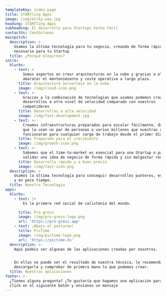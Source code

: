 ```yaml
---
templateKey: index-page
title: STARTling Apps
image: /img/milky-way.jpg
heading: STARTling Apps
subheading: El desarrollo para Startups hecho fácil
contactUs: Contáctanos
mainpitch:
  description: >
    Usamos la última tecnología para tu negocio, creando de forma rápida todo lo
    necesario para tu Startup
  title: ¿Porqué elegirnos?
intro:
  blurbs:
    - text: >
        Somos expertos en crear arquitecturas en la nube y gracias a ello
        abaratar el mantenimiento y coste operativo a largo plazo.
      title: Arquitectura Serverless en la nube
      image: /img/cloud-icon.png
    - text: >-
        Gracias a la combinación de tecnologias que usamos podemos crear
        desarrollos a otro nivel de velocidad comparado con nuestros
        competidores
      title: Desarrollos a alta velocidad
      image: /img/fast-development.jpg
    - text: >-
        Creamos infraestructuras preparadas para escalar fácilmente, da igual
        que la usen un par de personas o varios millones que nuestras apps
        funcionaran para cualquier carga de trabajo desde el primer día
      title: Preparado para el crecimiento
      image: /img/growth-icon.png
    - text: >-
        Sabemos que el time-to-market es esencial para una Startup o para
        validar una idea de negocio de forma rápida y sin malgastar recursos.
      title: Desarrollo rápido y a buen precio
      image: /img/fast-icon.png
  description: >
    Usamos la última tecnología para conseguir desarrollos punteros, escalables
    y en poco tiempo.
  title: Nuestra Tecnologia
apps:
  blurbs:
    - text: |+
        Es la primera red social de calistenia del mundo.

      title: Pro-gress
      image: /img/pro-gress-logo.png
      url: 'https://pro-gress.app'
    - text: ¡Abajo el postureo!
      title: PicTime
      image: /img/pictime-logo.png
      url: 'https://pictime.es'
  description: >-
    Aquí podéis ver algunas de las aplicaciones creadas por nosotros.


    En ellas se puede ver el resultado de nuestra técnica, le recomendamos
    descargarla y comprobar de primera mano lo que podemos crear.
  title: Nuestras aplicaciones
footer: >-
  ¿Tienes alguna pregunta? ¿Te gustaría que hagamos una aplicación para tí? Haz
  click en el siguiente botón y envíanos un mensaje
---
```


